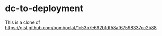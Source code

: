 # dc-to-deployment

This is a clone of https://gist.github.com/bomboclat/1c53b7e692b1df58af67598337cc2b88
